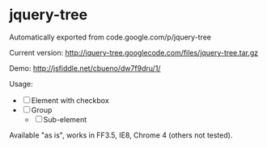 # jquery-tree
Automatically exported from code.google.com/p/jquery-tree

Current version: http://jquery-tree.googlecode.com/files/jquery-tree.tar.gz

Demo: http://jsfiddle.net/cbueno/dw7f9dru/1/

Usage:

<head>
        <link rel="stylesheet" type="text/css" href="css/jQuery.Tree.css" />
</head>

<body>
        <ul id="tree">
                <li>
                        <label>
                                <!-- Label is essential --><input type="checkbox" />Element with checkbox
                        </label>
                </li>
                <li>
                        <label>
                                <input type="checkbox" />Group
                        </label>
                        <ul>
                                <li>
                                        <label>
                                                <input type="checkbox" />Sub-element
                                        </label>
                                </li>
                        </ul>
                </li>
        </ul>
        <script type="text/javascript" src="http://ajax.googleapis.com/ajax/libs/jquery/1.3.2/jquery.min.js">
        </script>
        <script type="text/javascript" src="jQuery.Tree.js">
        </script>
        <script type="text/javascript">
                $(document).ready(function(){
                        $("#tree").Tree();
                });
        </script>
</body>

Available "as is", works in FF3.5, IE8, Chrome 4 (others not tested). 
